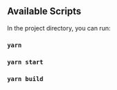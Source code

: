 ## Available Scripts

In the project directory, you can run:
### `yarn `

### `yarn start`

### `yarn build`
